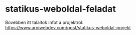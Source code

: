 # statikus-weboldal-feladat
Bovebben itt talaltok infot a projektrol: https://www.arniwebdev.com/post/statikus-weboldal-projekt
